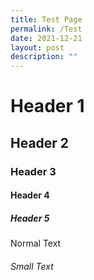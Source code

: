 ```yaml
---
title: Test Page
permalink: /Test
date: 2021-12-21
layout: post
description: ""
---
```

# Header 1 
## Header 2
### Header 3
#### Header 4
##### Header 5
Normal Text
###### Small Text
